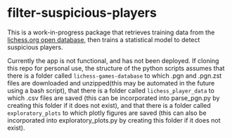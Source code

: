 # filter-suspicious-players

This is a work-in-progress package that retrieves training data from the [lichess.org open database](https://database.lichess.org/), then trains a statistical model to detect suspicious players.

Currently the app is not functional, and has not been deployed. If cloning this repo for personal use, the structure of the python scripts assumes that there is a folder called `lichess-games-database` to which .pgn and .pgn.zst files are downloaded and unzipped(this may be automated in the future using a bash script), that there is a folder called `lichess_player_data` to which .csv files are saved (this can be incorporated into parse_pgn.py by creating this folder if it does not exist), and that there is a folder called `exploratory_plots` to which plotly figures are saved (this can also be incorporated into exploratory_plots.py by creating this folder if it does not exist).